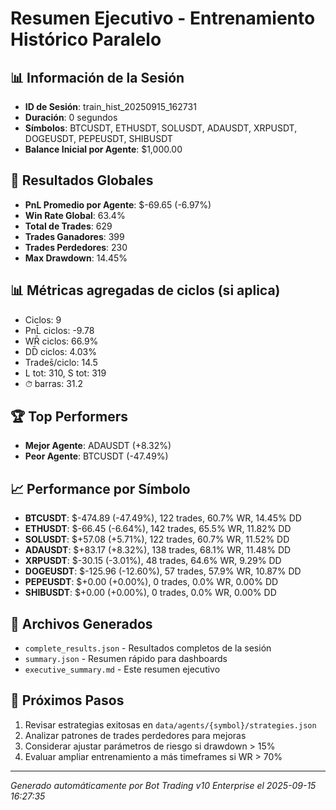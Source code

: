 # Resumen Ejecutivo - Entrenamiento Histórico Paralelo

## 📊 Información de la Sesión
- **ID de Sesión**: train_hist_20250915_162731
- **Duración**: 0 segundos
- **Símbolos**: BTCUSDT, ETHUSDT, SOLUSDT, ADAUSDT, XRPUSDT, DOGEUSDT, PEPEUSDT, SHIBUSDT
- **Balance Inicial por Agente**: $1,000.00

## 🎯 Resultados Globales
- **PnL Promedio por Agente**: $-69.65 (-6.97%)
- **Win Rate Global**: 63.4%
- **Total de Trades**: 629
- **Trades Ganadores**: 399
- **Trades Perdedores**: 230
- **Max Drawdown**: 14.45%

## 📊 Métricas agregadas de ciclos (si aplica)
- Ciclos: 9
- PnL̄ ciclos: -9.78
- WR̄ ciclos: 66.9%
- DD̄ ciclos: 4.03%
- Trades̄/ciclo: 14.5
- L tot: 310, S tot: 319
- ⏱̄ barras: 31.2


## 🏆 Top Performers
- **Mejor Agente**: ADAUSDT (+8.32%)
- **Peor Agente**: BTCUSDT (-47.49%)

## 📈 Performance por Símbolo
- **BTCUSDT**: $-474.89 (-47.49%), 122 trades, 60.7% WR, 14.45% DD
- **ETHUSDT**: $-66.45 (-6.64%), 142 trades, 65.5% WR, 11.82% DD
- **SOLUSDT**: $+57.08 (+5.71%), 122 trades, 60.7% WR, 11.52% DD
- **ADAUSDT**: $+83.17 (+8.32%), 138 trades, 68.1% WR, 11.48% DD
- **XRPUSDT**: $-30.15 (-3.01%), 48 trades, 64.6% WR, 9.29% DD
- **DOGEUSDT**: $-125.96 (-12.60%), 57 trades, 57.9% WR, 10.87% DD
- **PEPEUSDT**: $+0.00 (+0.00%), 0 trades, 0.0% WR, 0.00% DD
- **SHIBUSDT**: $+0.00 (+0.00%), 0 trades, 0.0% WR, 0.00% DD

## 📁 Archivos Generados
- `complete_results.json` - Resultados completos de la sesión
- `summary.json` - Resumen rápido para dashboards
- `executive_summary.md` - Este resumen ejecutivo

## 🎯 Próximos Pasos
1. Revisar estrategias exitosas en `data/agents/{symbol}/strategies.json`
2. Analizar patrones de trades perdedores para mejoras
3. Considerar ajustar parámetros de riesgo si drawdown > 15%
4. Evaluar ampliar entrenamiento a más timeframes si WR > 70%

---
*Generado automáticamente por Bot Trading v10 Enterprise el 2025-09-15 16:27:35*
